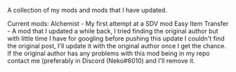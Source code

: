 A collection of my mods and mods that I have updated.

Current mods:
Alchemist - My first attempt at a SDV mod
Easy Item Transfer - A mod that I updated a while back, I tried finding the original author but with little time I have for googling before pushing this update I couldn't find the original post, I'll update it with the original author once I get the chance. If the original author has any problems with this mod being in my repo contact me (preferably in Discord (Neko#6010) and I'll remove it.